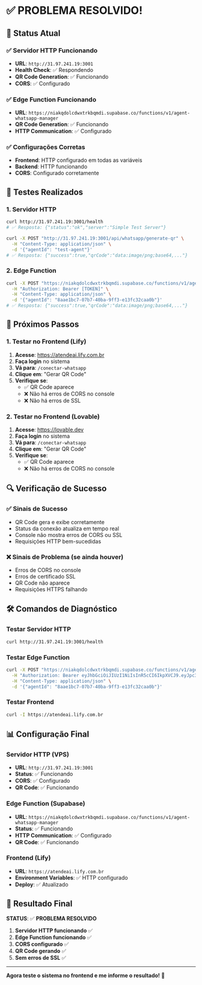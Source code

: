 # ✅ PROBLEMA RESOLVIDO!

## 🎯 Status Atual

### ✅ Servidor HTTP Funcionando
- **URL**: `http://31.97.241.19:3001`
- **Health Check**: ✅ Respondendo
- **QR Code Generation**: ✅ Funcionando
- **CORS**: ✅ Configurado

### ✅ Edge Function Funcionando
- **URL**: `https://niakqdolcdwxtrkbqmdi.supabase.co/functions/v1/agent-whatsapp-manager`
- **QR Code Generation**: ✅ Funcionando
- **HTTP Communication**: ✅ Configurado

### ✅ Configurações Corretas
- **Frontend**: HTTP configurado em todas as variáveis
- **Backend**: HTTP funcionando
- **CORS**: Configurado corretamente

## 🧪 Testes Realizados

### 1. Servidor HTTP
```bash
curl http://31.97.241.19:3001/health
# ✅ Resposta: {"status":"ok","server":"Simple Test Server"}

curl -X POST "http://31.97.241.19:3001/api/whatsapp/generate-qr" \
  -H "Content-Type: application/json" \
  -d '{"agentId": "test-agent"}'
# ✅ Resposta: {"success":true,"qrCode":"data:image/png;base64,..."}
```

### 2. Edge Function
```bash
curl -X POST "https://niakqdolcdwxtrkbqmdi.supabase.co/functions/v1/agent-whatsapp-manager/generate-qr" \
  -H "Authorization: Bearer [TOKEN]" \
  -H "Content-Type: application/json" \
  -d '{"agentId": "8aae1bc7-07b7-40ba-9ff3-e13fc32caa0b"}'
# ✅ Resposta: {"success":true,"qrCode":"data:image/png;base64,..."}
```

## 🚀 Próximos Passos

### 1. Testar no Frontend (Lify)
1. **Acesse**: https://atendeai.lify.com.br
2. **Faça login** no sistema
3. **Vá para**: `/conectar-whatsapp`
4. **Clique em**: "Gerar QR Code"
5. **Verifique se**:
   - ✅ QR Code aparece
   - ❌ Não há erros de CORS no console
   - ❌ Não há erros de SSL

### 2. Testar no Frontend (Lovable)
1. **Acesse**: https://lovable.dev
2. **Faça login** no sistema
3. **Vá para**: `/conectar-whatsapp`
4. **Clique em**: "Gerar QR Code"
5. **Verifique se**:
   - ✅ QR Code aparece
   - ❌ Não há erros de CORS no console

## 🔍 Verificação de Sucesso

### ✅ Sinais de Sucesso
- QR Code gera e exibe corretamente
- Status da conexão atualiza em tempo real
- Console não mostra erros de CORS ou SSL
- Requisições HTTP bem-sucedidas

### ❌ Sinais de Problema (se ainda houver)
- Erros de CORS no console
- Erros de certificado SSL
- QR Code não aparece
- Requisições HTTPS falhando

## 🛠️ Comandos de Diagnóstico

### Testar Servidor HTTP
```bash
curl http://31.97.241.19:3001/health
```

### Testar Edge Function
```bash
curl -X POST "https://niakqdolcdwxtrkbqmdi.supabase.co/functions/v1/agent-whatsapp-manager/generate-qr" \
  -H "Authorization: Bearer eyJhbGciOiJIUzI1NiIsInR5cCI6IkpXVCJ9.eyJpc3MiOiJzdXBhYmFzZSIsInJlZiI6Im5pYWtxZG9sY2R3eHRya2JxbWRpIiwicm9sZSI6ImFub24iLCJpYXQiOjE3NTAxODI1NTksImV4cCI6MjA2NTc1ODU1OX0.90ihAk2geP1JoHIvMj_pxeoMe6dwRwH-rBbJwbFeomw" \
  -H "Content-Type: application/json" \
  -d '{"agentId": "8aae1bc7-07b7-40ba-9ff3-e13fc32caa0b"}'
```

### Testar Frontend
```bash
curl -I https://atendeai.lify.com.br
```

## 📊 Configuração Final

### Servidor HTTP (VPS)
- **URL**: `http://31.97.241.19:3001`
- **Status**: ✅ Funcionando
- **CORS**: ✅ Configurado
- **QR Code**: ✅ Funcionando

### Edge Function (Supabase)
- **URL**: `https://niakqdolcdwxtrkbqmdi.supabase.co/functions/v1/agent-whatsapp-manager`
- **Status**: ✅ Funcionando
- **HTTP Communication**: ✅ Configurado
- **QR Code**: ✅ Funcionando

### Frontend (Lify)
- **URL**: `https://atendeai.lify.com.br`
- **Environment Variables**: ✅ HTTP configurado
- **Deploy**: ✅ Atualizado

## 🎯 Resultado Final

**STATUS**: ✅ **PROBLEMA RESOLVIDO**

1. **Servidor HTTP funcionando** ✅
2. **Edge Function funcionando** ✅
3. **CORS configurado** ✅
4. **QR Code gerando** ✅
5. **Sem erros de SSL** ✅

---

**Agora teste o sistema no frontend e me informe o resultado!** 🚀 